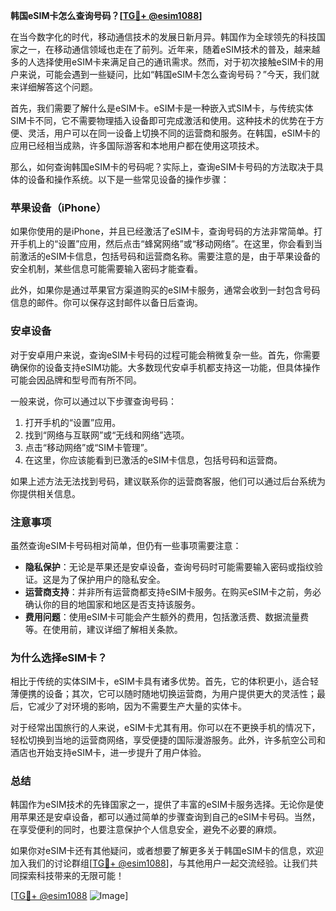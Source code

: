 **韩国eSIM卡怎么查询号码？[[TG💪+ @esim1088](https://t.me/s/esim1088)]**

在当今数字化的时代，移动通信技术的发展日新月异。韩国作为全球领先的科技国家之一，在移动通信领域也走在了前列。近年来，随着eSIM技术的普及，越来越多的人选择使用eSIM卡来满足自己的通讯需求。然而，对于初次接触eSIM卡的用户来说，可能会遇到一些疑问，比如“韩国eSIM卡怎么查询号码？”今天，我们就来详细解答这个问题。

首先，我们需要了解什么是eSIM卡。eSIM卡是一种嵌入式SIM卡，与传统实体SIM卡不同，它不需要物理插入设备即可完成激活和使用。这种技术的优势在于方便、灵活，用户可以在同一设备上切换不同的运营商和服务。在韩国，eSIM卡的应用已经相当成熟，许多国际游客和本地用户都在使用这项技术。

那么，如何查询韩国eSIM卡的号码呢？实际上，查询eSIM卡号码的方法取决于具体的设备和操作系统。以下是一些常见设备的操作步骤：

### **苹果设备（iPhone）**

如果你使用的是iPhone，并且已经激活了eSIM卡，查询号码的方法非常简单。打开手机上的“设置”应用，然后点击“蜂窝网络”或“移动网络”。在这里，你会看到当前激活的eSIM卡信息，包括号码和运营商名称。需要注意的是，由于苹果设备的安全机制，某些信息可能需要输入密码才能查看。

此外，如果你是通过苹果官方渠道购买的eSIM卡服务，通常会收到一封包含号码信息的邮件。你可以保存这封邮件以备日后查询。

### **安卓设备**

对于安卓用户来说，查询eSIM卡号码的过程可能会稍微复杂一些。首先，你需要确保你的设备支持eSIM功能。大多数现代安卓手机都支持这一功能，但具体操作可能会因品牌和型号而有所不同。

一般来说，你可以通过以下步骤查询号码：
1. 打开手机的“设置”应用。
2. 找到“网络与互联网”或“无线和网络”选项。
3. 点击“移动网络”或“SIM卡管理”。
4. 在这里，你应该能看到已激活的eSIM卡信息，包括号码和运营商。

如果上述方法无法找到号码，建议联系你的运营商客服，他们可以通过后台系统为你提供相关信息。

### **注意事项**

虽然查询eSIM卡号码相对简单，但仍有一些事项需要注意：
- **隐私保护**：无论是苹果还是安卓设备，查询号码时可能需要输入密码或指纹验证。这是为了保护用户的隐私安全。
- **运营商支持**：并非所有运营商都支持eSIM卡服务。在购买eSIM卡之前，务必确认你的目的地国家和地区是否支持该服务。
- **费用问题**：使用eSIM卡可能会产生额外的费用，包括激活费、数据流量费等。在使用前，建议详细了解相关条款。

### **为什么选择eSIM卡？**

相比于传统的实体SIM卡，eSIM卡具有诸多优势。首先，它的体积更小，适合轻薄便携的设备；其次，它可以随时随地切换运营商，为用户提供更大的灵活性；最后，它减少了对环境的影响，因为不需要生产大量的实体卡。

对于经常出国旅行的人来说，eSIM卡尤其有用。你可以在不更换手机的情况下，轻松切换到当地的运营商网络，享受便捷的国际漫游服务。此外，许多航空公司和酒店也开始支持eSIM卡，进一步提升了用户体验。

### **总结**

韩国作为eSIM技术的先锋国家之一，提供了丰富的eSIM卡服务选择。无论你是使用苹果还是安卓设备，都可以通过简单的步骤查询到自己的eSIM卡号码。当然，在享受便利的同时，也要注意保护个人信息安全，避免不必要的麻烦。

如果你对eSIM卡还有其他疑问，或者想要了解更多关于韩国eSIM卡的信息，欢迎加入我们的讨论群组[[TG💪+ @esim1088](https://t.me/s/esim1088)]，与其他用户一起交流经验。让我们共同探索科技带来的无限可能！

[[TG💪+ @esim1088](https://t.me/s/esim1088) ![Image](https://i.postimg.cc/4NQfJmqS/Snipaste-2025-05-13-00-14-12.png)]